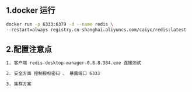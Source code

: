 ## 1.docker 运行

~~~bash
docker run -p 6333:6379 -d --name redis \
--restart=always registry.cn-shanghai.aliyuncs.com/caiyc/redis:latest
~~~

## 2.配置注意点
~~~bash
1. 客户端 redis-desktop-manager-0.8.8.384.exe 连接测试

2. 安全方面 控制授权密码 、 暴露端口 6333 

3. 集群方案
~~~

